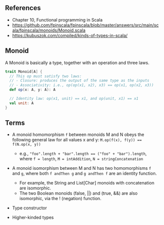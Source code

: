 ## References

- Chapter 10, Functional programming in Scala
- https://github.com/fpinscala/fpinscala/blob/master/answers/src/main/scala/fpinscala/monoids/Monoid.scala
- https://kubuszok.com/compiled/kinds-of-types-in-scala/

## Monoid

A Monoid is basically a type, together with an operation and three laws.
```scala
trait Monoid[A] {
  // This op must satisfy two laws:
  // - Closure: produces the output of the same type as the inputs
  // - Associativity: i.e., op(op(x1, x2), x3) == op(x1, op(x2, x3))
  def op(x: A, y: A): A

  // Identity law: op(x1, unit) == x1, and op(unit, x1) == x1
  val unit: A
}
```

## Terms

- A monoid homomorphism `f` between monoids M and N obeys the following general law for all values x and y: `M.op(f(x), f(y)) == f(N.op(x, y))`
  - e.g., `"foo".length + "bar".length == ("foo" + "bar").length`, where `f = length`, `M = intAddition`, `N = stringConcatenation`

- A monoid isomorphism between M and N has two homomorphisms `f` and `g`, where both `f andThen g` and `g andThen f` are an identity function.
  - For example, the String and List[Char] monoids with concatenation are isomorphic.
  - The two Boolean monoids (false, ||) and (true, &&) are also isomorphic, via the ! (negation) function.

- Type constructor

- Higher-kinded types
